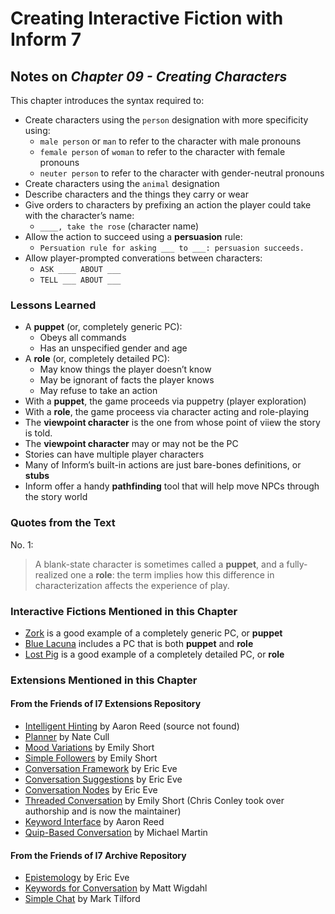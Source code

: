 # Creating Interactive Fiction with Inform 7

## Notes on _Chapter 09 - Creating Characters_

This chapter introduces the syntax required to:

* Create characters using the `person` designation with more specificity using:
  * `male person` or `man` to refer to the character with male pronouns
  * `female person` of `woman` to refer to the character with female pronouns
  * `neuter person` to refer to the character with gender-neutral pronouns
* Create characters using the `animal` designation
* Describe characters and the things they carry or wear
* Give orders to characters by prefixing an action the player could take with the character’s name:
  * `____, take the rose` (character name)
* Allow the action to succeed using a **persuasion** rule:
  * `Persuation rule for asking ___ to ___: persuasion succeeds.`
* Allow player-prompted converations between characters:
  * `ASK ____ ABOUT ___`
  * `TELL ___ ABOUT ___`

### Lessons Learned

* A **puppet** (or, completely generic PC):
  * Obeys all commands
  * Has an unspecified gender and age
* A **role** (or, completely detailed PC):
  * May know things the player doesn’t know
  * May be ignorant of facts the player knows
  * May refuse to take an action
* With a **puppet**, the game proceeds via puppetry (player exploration)
* With a **role**, the game proceess via character acting and role-playing
* The **viewpoint character** is the one from whose point of viiew the story is told.
* The **viewpoint character** may or may not be the PC
* Stories can have multiple player characters
* Many of Inform’s built-in actions are just bare-bones definitions, or **stubs**
* Inform offer a handy **pathfinding** tool that will help move NPCs through the story world

### Quotes from the Text

No. 1: 

> A blank-state character is sometimes called a **puppet**, and a fully-realized one a **role**: the term implies how this difference in characterization affects the experience of play.

### Interactive Fictions Mentioned in this Chapter

* [Zork](https://ifdb.org/viewgame?id=0dbnusxunq7fw5ro) is a good example of a completely generic PC, or **puppet**
* [Blue Lacuna](https://ifdb.org/viewgame?id=ez2mcyx4zi98qlkh) includes a PC that is both **puppet** and **role**
* [Lost Pig](https://ifdb.org/viewgame?id=mohwfk47yjzii14w) is a good example of a completely detailed PC, or **role**

### Extensions Mentioned in this Chapter

#### From the Friends of I7 Extensions Repository

* [Intelligent Hinting]() by Aaron Reed (source not found)
* [Planner](https://github.com/i7/extensions/blob/10.1/Nate%20Cull/Planner-v2.i7x) by Nate Cull
* [Mood Variations](https://github.com/i7/extensions/blob/10.1/Emily%20Short/Mood%20Variations-v3.i7x) by Emily Short
* [Simple Followers](https://github.com/i7/extensions/blob/10.1/Emily%20Short/Simple%20Followers-v7.i7x) by Emily Short
* [Conversation Framework](https://github.com/i7/extensions/blob/10.1/Eric%20Eve/Conversation%20Framework-v12.i7x) by Eric Eve
* [Conversation Suggestions](https://github.com/i7/extensions/blob/10.1/Eric%20Eve/Conversation%20Suggestions-v6.i7x) by Eric Eve
* [Conversation Nodes](https://github.com/i7/extensions/blob/10.1/Eric%20Eve/Conversation%20Nodes-v7.i7x) by Eric Eve
* [Threaded Conversation](https://github.com/i7/extensions/blob/10.1/Chris%20Conley/Threaded%20Conversation-v9.i7x) by Emily Short (Chris Conley took over authorship and is now the maintainer)
* [Keyword Interface](https://github.com/i7/extensions/blob/10.1/Aaron%20Reed/Keyword%20Interface-v9.i7x) by Aaron Reed
* [Quip-Based Conversation](https://github.com/i7/extensions/blob/10.1/Michael%20Martin/Quip-Based%20Conversation-v5.i7x) by Michael Martin

#### From the Friends of I7 Archive Repository

* [Epistemology](https://github.com/i7/archive/blob/master/Eric%20Eve/Epistemology.i7x) by Eric Eve
* [Keywords for Conversation](https://github.com/i7/archive/blob/master/Matt%20Wigdahl/Keywords%20for%20Conversation.i7x) by Matt Wigdahl
* [Simple Chat](https://github.com/i7/archive/blob/master/Mark%20Tilford/Simple%20Chat.i7x) by Mark Tilford

